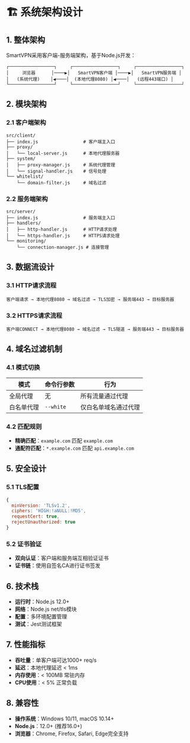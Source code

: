 # 🏗️ 系统架构设计

## 1. 整体架构

SmartVPN采用客户端-服务端架构，基于Node.js开发：

```
┌─────────────────┐     ┌─────────────────┐     ┌─────────────────┐
│     浏览器      │────▶│   SmartVPN客户端 │────▶│   SmartVPN服务端 │
│   (系统代理)    │◀────│  (本地代理8080) │◀────│   (远程443端口) │
└─────────────────┘     └─────────────────┘     └─────────────────┘
```

## 2. 模块架构

### 2.1 客户端架构

```
src/client/
├── index.js                 # 客户端主入口
├── proxy/
│   └── local-server.js      # 本地代理服务器
├── system/
│   ├── proxy-manager.js     # 系统代理管理
│   └── signal-handler.js    # 信号处理
└── whitelist/
    └── domain-filter.js     # 域名过滤
```

### 2.2 服务端架构

```
src/server/
├── index.js                 # 服务端主入口
├── handlers/
│   ├── http-handler.js      # HTTP请求处理
│   └── https-handler.js     # HTTPS请求处理
└── monitoring/
    └── connection-manager.js # 连接管理
```

## 3. 数据流设计

### 3.1 HTTP请求流程

```
客户端请求 → 本地代理8080 → 域名过滤 → TLS加密 → 服务端443 → 目标服务器
```

### 3.2 HTTPS请求流程

```
客户端CONNECT → 本地代理8080 → 域名过滤 → TLS隧道 → 服务端443 → 目标服务器
```

## 4. 域名过滤机制

### 4.1 模式切换

| 模式 | 命令行参数 | 行为 |
|---|---|---|
| 全局代理 | 无 | 所有流量通过代理 |
| 白名单代理 | `--white` | 仅白名单域名通过代理 |

### 4.2 匹配规则

- **精确匹配**：`example.com` 匹配 `example.com`
- **通配符匹配**：`*.example.com` 匹配 `api.example.com`

## 5. 安全设计

### 5.1 TLS配置

```javascript
{
  minVersion: 'TLSv1.2',
  ciphers: 'HIGH:!aNULL:!MD5',
  requestCert: true,
  rejectUnauthorized: true
}
```

### 5.2 证书验证

- **双向认证**：客户端和服务端互相验证证书
- **证书链**：使用自签名CA进行证书签发

## 6. 技术栈

- **运行时**：Node.js 12.0+
- **网络**：Node.js net/tls模块
- **配置**：多环境配置管理
- **测试**：Jest测试框架

## 7. 性能指标

- **吞吐量**：单客户端可达1000+ req/s
- **延迟**：本地代理延迟 < 1ms
- **内存使用**：< 100MB 常驻内存
- **CPU使用**：< 5% 正常负载

## 8. 兼容性

- **操作系统**：Windows 10/11, macOS 10.14+
- **Node.js**：12.0+ (推荐16.0+)
- **浏览器**：Chrome, Firefox, Safari, Edge完全支持
